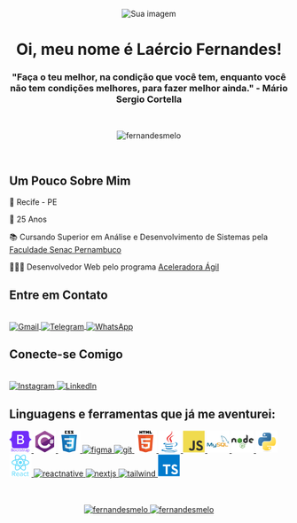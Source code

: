<p align="center">
  <img src="https://github.com/fernandesmelo/fernandesmelo/assets/113717317/27cdddc1-951e-4158-bc34-e78845e92835" alt="Sua imagem" />
</p>

<h1 align="center">Oi, meu nome é Laércio Fernandes!</h1>
<h3 align="center">"Faça o teu melhor, na condição que você tem, enquanto você não tem condições melhores, para fazer melhor ainda." - Mário Sergio Cortella</h3>
<br>
<p align="center"> <img src="https://komarev.com/ghpvc/?username=fernandesmelo&label=Vizualizações%20de%20Perfil&color=0e75b6&style=flat" alt="fernandesmelo" /> </p>
<br>

<h2 align="left">Um Pouco Sobre Mim</h2>
<p>📍 Recife - PE</p>
<p>👤 25 Anos</p>

📚 Cursando Superior em Análise e Desenvolvimento de Sistemas pela [Faculdade Senac Pernambuco](https://faculdadesenacpe.edu.br/#)

👨🏾‍💻 Desenvolvedor Web pelo programa [Aceleradora Ágil](https://www.linkedin.com/school/aceleradora-%C3%A1gil/)

<h2 align="left">Entre em Contato</h2>
<div style="display: inline-block"><br/>
  <a href="https://mail.google.com/mail/?view=cm&to=laerciofernandesmelonetoo@gmail.com" target="_blank">
    <img align="center" alt="Gmail" src="https://img.shields.io/badge/Gmail-D14836?style=for-the-badge&logo=gmail&logoColor=white" />
  </a>
  <a href="https://t.me/+5581995716841">
    <img align="center" alt="Telegram" src="https://img.shields.io/badge/Telegram-2CA5E0?style=for-the-badge&logo=telegram&logoColor=white" />
  </a>
  <a href="https://api.whatsapp.com/send?phone=5581995716841">
    <img align="center" alt="WhatsApp" src="https://img.shields.io/badge/WhatsApp-25D366?style=for-the-badge&logo=whatsapp&logoColor=white" />
  </a>
</div><br/>

<h2 align="left">Conecte-se Comigo</h2>
<div style="display: inline-block"><br/>
  <a href="https://www.instagram.com/laerciofernandesmelo/">
    <img align="center" alt="Instagram" src="https://img.shields.io/badge/Instagram-E4405F?style=for-the-badge&logo=instagram&logoColor=white" />
  </a>
  <a href="https://www.linkedin.com/in/laercio-fernandes/">
    <img align="center" alt="LinkedIn" src="https://img.shields.io/badge/LinkedIn-0077B5?style=for-the-badge&logo=linkedin&logoColor=white" />
  </a>
</div><br/>

<h2 align="left">Linguagens e ferramentas que já me aventurei:</h2>
<p align="left"> <a href="https://getbootstrap.com" target="_blank" rel="noreferrer"> <img src="https://raw.githubusercontent.com/devicons/devicon/master/icons/bootstrap/bootstrap-plain-wordmark.svg" alt="bootstrap" width="40" height="40"/> </a> <a href="https://www.w3schools.com/cs/" target="_blank" rel="noreferrer"> <img src="https://raw.githubusercontent.com/devicons/devicon/master/icons/csharp/csharp-original.svg" alt="csharp" width="40" height="40"/> </a> <a href="https://www.w3schools.com/css/" target="_blank" rel="noreferrer"> <img src="https://raw.githubusercontent.com/devicons/devicon/master/icons/css3/css3-original-wordmark.svg" alt="css3" width="40" height="40"/> </a> <a href="https://www.figma.com/" target="_blank" rel="noreferrer"> <img src="https://www.vectorlogo.zone/logos/figma/figma-icon.svg" alt="figma" width="40" height="40"/> </a> <a href="https://git-scm.com/" target="_blank" rel="noreferrer"> <img src="https://www.vectorlogo.zone/logos/git-scm/git-scm-icon.svg" alt="git" width="40" height="40"/> </a> <a href="https://www.w3.org/html/" target="_blank" rel="noreferrer"> <img src="https://raw.githubusercontent.com/devicons/devicon/master/icons/html5/html5-original-wordmark.svg" alt="html5" width="40" height="40"/> </a> <a href="https://www.java.com" target="_blank" rel="noreferrer"> <img src="https://raw.githubusercontent.com/devicons/devicon/master/icons/java/java-original.svg" alt="java" width="40" height="40"/> </a> <a href="https://developer.mozilla.org/en-US/docs/Web/JavaScript" target="_blank" rel="noreferrer"> <img src="https://raw.githubusercontent.com/devicons/devicon/master/icons/javascript/javascript-original.svg" alt="javascript" width="40" height="40"/> </a> <a href="https://www.mysql.com/" target="_blank" rel="noreferrer"> <img src="https://raw.githubusercontent.com/devicons/devicon/master/icons/mysql/mysql-original-wordmark.svg" alt="mysql" width="40" height="40"/> </a> <a href="https://nodejs.org" target="_blank" rel="noreferrer"> <img src="https://raw.githubusercontent.com/devicons/devicon/master/icons/nodejs/nodejs-original-wordmark.svg" alt="nodejs" width="40" height="40"/> </a> <a href="https://www.postgresql.org" target="_blank" rel="noreferrer"> </a> <a href="https://www.python.org" target="_blank" rel="noreferrer"> <img src="https://raw.githubusercontent.com/devicons/devicon/master/icons/python/python-original.svg" alt="python" width="40" height="40"/> </a> <a href="https://reactjs.org/" target="_blank" rel="noreferrer"> <img src="https://raw.githubusercontent.com/devicons/devicon/master/icons/react/react-original-wordmark.svg" alt="react" width="40" height="40"/> </a> <a href="https://reactnative.dev/" target="_blank" rel="noreferrer"> <img src="https://reactnative.dev/img/header_logo.svg" alt="reactnative" width="40" height="40"/> </a> <a href="https://nextjs.org/" target="_blank" rel="noreferrer"> <img src="https://cdn.worldvectorlogo.com/logos/nextjs-2.svg" alt="nextjs" width="40" height="40"/> </a> <a href="https://tailwindcss.com/" target="_blank" rel="noreferrer"> <img src="https://www.vectorlogo.zone/logos/tailwindcss/tailwindcss-icon.svg" alt="tailwind" width="40" height="40"/> </a> <a href="https://www.typescriptlang.org/" target="_blank" rel="noreferrer"> <img src="https://raw.githubusercontent.com/devicons/devicon/master/icons/typescript/typescript-original.svg" alt="typescript" width="40" height="40"/> </a> </p>
<br/>
<br/>
<div align="center">
  <a href="https://github.com/fernandesmelo">
    <img height="180em" src="https://github-readme-stats.vercel.app/api/top-langs?username=fernandesmelo&show_icons=true&locale=en&layout=compact" alt="fernandesmelo" />
    <img height="180em" src="https://github-readme-stats.vercel.app/api?username=fernandesmelo&show_icons=true&locale=en" alt="fernandesmelo" />
</div>

